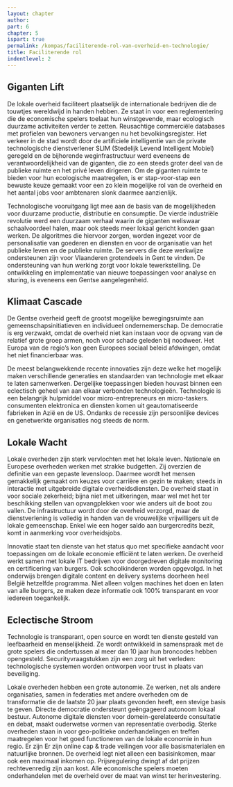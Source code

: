 ```yaml
---
layout: chapter
author: 
part: 6
chapter: 5
ispart: true
permalink: /kompas/faciliterende-rol-van-overheid-en-technologie/
title: Faciliterende rol
indentlevel: 2
---
```


## Giganten Lift

De lokale overheid faciliteert plaatselijk de internationale bedrijven die de touwtjes wereldwijd in handen hebben. Ze staat in voor een reglementering die de economische spelers toelaat hun winstgevende, maar ecologisch duurzame activiteiten verder te zetten. Reusachtige commerciële databases met profielen van bewoners vervangen nu het bevolkingsregister. Het verkeer in de stad wordt door de artificiele intelligentie van de private technologische dienstverlener SLIM (Stedelijk Levend Intelligent Mobiel) geregeld en de bijhorende weginfrastructuur werd eveneens de verantwoordelijkheid van de giganten, die zo een steeds groter deel van de publieke ruimte en het privé leven dirigeren. Om de giganten ruimte te bieden voor hun ecologische maatregelen,  is er stap-voor-stap een bewuste keuze gemaakt voor een zo klein mogelijke rol van de overheid en het aantal jobs voor ambtenaren slonk daarmee aanzienlijk.

Technologische vooruitgang ligt mee aan de basis van de mogelijkheden voor duurzame productie, distributie en consumptie. De vierde industriële revolutie werd een duurzaam verhaal waarin de giganten weliswaar schaalvoordeel halen, maar ook steeds meer lokaal gericht konden gaan werken. De algoritmes die hiervoor zorgen, worden ingezet voor de personalisatie van goederen en diensten en voor de organisatie van het publieke leven en de publieke ruimte. De servers die deze werkwijze ondersteunen zijn voor Vlaanderen grotendeels in Gent te vinden. De ondersteuning van hun werking zorgt voor lokale tewerkstelling. De ontwikkeling en implementatie van nieuwe toepassingen voor analyse en sturing, is eveneens een Gentse aangelegenheid. 

## Klimaat Cascade

De Gentse overheid geeft de grootst mogelijke bewegingsruimte aan gemeenschapsinitiatieven en individueel ondernemerschap. De democratie is erg verzwakt, omdat de overheid niet kan instaan voor de opvang van de relatief grote groep armen, noch voor schade geleden bij noodweer. Het Europa van de regio’s kon geen Europees sociaal beleid afdwingen, omdat het niet financierbaar was.

De meest belangwekkende recente innovaties zijn deze welke het mogelijk maken verschillende generaties en standaarden van technologie met elkaar te laten samenwerken. Dergelijke toepassingen bieden houvast binnen een eclectisch geheel van aan elkaar verbonden technologieën. Technologie is een belangrijk hulpmiddel voor micro-entrepreneurs en micro-taskers. consumenten elektronica en diensten komen uit geautomatiseerde fabrieken in Azië en de US. Ondanks de recessie zijn persoonlijke devices en genetwerkte organisaties nog steeds de norm.     

## Lokale Wacht

Lokale overheden zijn sterk vervlochten met het lokale leven. Nationale en Europese overheden werken met strakke budgetten. Zij overzien de definitie van een gepaste levensloop. Daarmee wordt het mensen gemakkelijk gemaakt om keuzes voor carrière en gezin te maken; steeds in interactie met uitgebreide digitale overheidsdiensten. De overheid staat in voor sociale zekerheid; bijna niet met uitkeringen, maar wel met het ter beschikking stellen van opvangplekken voor wie anders uit de boot zou vallen. De infrastructuur wordt door de overheid verzorgd, maar de dienstverlening is volledig in handen van de vrouwelijke vrijwilligers uit de lokale gemeenschap. Enkel wie een hoger saldo aan burgercredits bezit, komt in aanmerking voor overheidsjobs.

Innovatie staat ten dienste van het status quo met specifieke aandacht voor toepassingen om de lokale economie efficiënt te laten werken. De overheid werkt samen met lokale IT bedrijven voor doorgedreven digitale monitoring en certificering van burgers. Ook schoolkinderen worden opgevolgd. In het onderwijs brengen digitale content en delivery systems doorheen heel België hetzelfde programma. Niet alleen volgen machines het doen en laten van alle burgers, ze maken deze informatie ook 100% transparant en voor iedereen toegankelijk. 

## Eclectische Stroom

Technologie is transparant, open source en wordt ten dienste gesteld van leefbaarheid en menselijkheid. Ze wordt ontwikkeld in samenspraak met de grote spelers die ondertussen al meer dan 10 jaar hun broncodes hebben opengesteld. Securityvraagstukken zijn een zorg uit het verleden: technologische systemen worden ontworpen voor trust in plaats van beveiliging.

Lokale overheden hebben een grote autonomie. Ze werken, net als andere organisaties, samen in federaties met andere overheden om de transformatie die de laatste 20 jaar plaats gevonden heeft, een stevige basis te geven. Directe democratie ondersteunt geëngageerd autonoom lokaal bestuur. Autonome digitale diensten voor domein-gerelateerde consultatie en debat, maakt ouderwetse vormen van representatie overbodig. Sterke overheden staan in voor geo-politieke onderhandelingen en treffen maatregelen voor het goed functioneren van de lokale economie in hun regio. Er zijn Er zijn online cap & trade veilingen voor alle basismaterialen en natuurlijke bronnen. De overheid legt niet alleen een basisinkomen, maar ook een maximaal inkomen op. Prijsregulering dwingt af dat prijzen rechtevenredig zijn aan kost. Alle economische spelers moeten onderhandelen met de overheid over de maat van winst ter herinvestering. 

